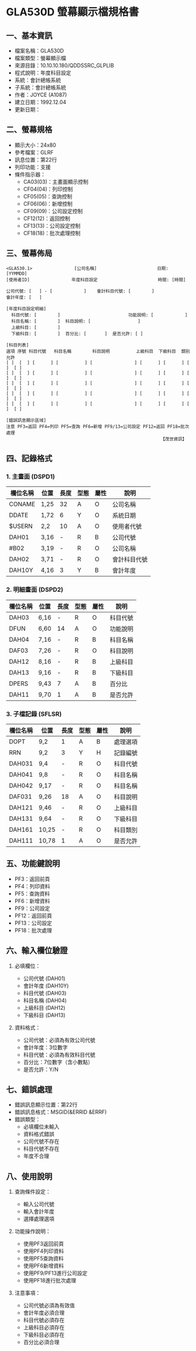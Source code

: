 # GLA530D 螢幕顯示檔規格書

## 一、基本資訊
- 檔案名稱：GLA530D
- 檔案類型：螢幕顯示檔
- 來源目錄：10.10.10.180/QDDSSRC_GLPLIB
- 程式說明：年度科目設定
- 系統：會計總帳系統
- 子系統：會計總帳系統
- 作者：JOYCE (A1087)
- 建立日期：1992.12.04
- 更新日期：

## 二、螢幕規格
- 顯示大小：24x80
- 參考檔案：GLRF
- 訊息位置：第22行
- 列印功能：支援
- 條件指示器：
  - CA03(03)：主畫面顯示控制
  - CF04(04)：列印控制
  - CF05(05)：查詢控制
  - CF06(06)：新增控制
  - CF09(09)：公司設定控制
  - CF12(12)：返回控制
  - CF13(13)：公司設定控制
  - CF18(18)：批次處理控制

## 三、螢幕佈局
```
<GLA530.1>                [公司名稱]                       日期: [YYMMDD]
[使用者ID]                年度科目設定                       時間: [時間]

公司代號: [   ] - [            ]    會計科目代號: [        ]
會計年度: [   ]

[年度科目設定明細]
  科目代號: [        ]                          功能說明: [            ]
  科目名稱: [        ]  科目說明: [                  ]
  上級科目: [        ]
  下級科目: [        ]  百分比: [       ]  是否允許: [ ]

[科目列表]
選項 序號 科目代號   科目名稱        科目說明          上級科目  下級科目  類別  允許
[ ]  [  ] [      ] [          ] [                ] [      ] [      ] [  ]  [ ]
[ ]  [  ] [      ] [          ] [                ] [      ] [      ] [  ]  [ ]
[ ]  [  ] [      ] [          ] [                ] [      ] [      ] [  ]  [ ]
[ ]  [  ] [      ] [          ] [                ] [      ] [      ] [  ]  [ ]
[ ]  [  ] [      ] [          ] [                ] [      ] [      ] [  ]  [ ]

[錯誤訊息顯示區域]
注意 PF3=返回 PF4=列印 PF5=查詢 PF6=新增 PF9/13=公司設定 PF12=返回 PF18=批次處理
                                                           【茂世資訊】
```

## 四、記錄格式

### 1. 主畫面 (DSPD1)
| 欄位名稱 | 位置 | 長度 | 型態 | 屬性 | 說明 |
|---------|------|------|------|------|------|
| CONAME | 1,25 | 32 | A | O | 公司名稱 |
| DDATE | 1,72 | 6 | Y | O | 系統日期 |
| $USERN | 2,2 | 10 | A | O | 使用者代號 |
| DAH01 | 3,16 | - | R | B | 公司代號 |
| #B02 | 3,19 | - | R | O | 公司名稱 |
| DAH02 | 3,71 | - | R | O | 會計科目代號 |
| DAH10Y | 4,16 | 3 | Y | B | 會計年度 |

### 2. 明細畫面 (DSPD2)
| 欄位名稱 | 位置 | 長度 | 型態 | 屬性 | 說明 |
|---------|------|------|------|------|------|
| DAH03 | 6,16 | - | R | O | 科目代號 |
| DFUN | 6,60 | 14 | A | O | 功能說明 |
| DAH04 | 7,16 | - | R | B | 科目名稱 |
| DAF03 | 7,26 | - | R | O | 科目說明 |
| DAH12 | 8,16 | - | R | B | 上級科目 |
| DAH13 | 9,16 | - | R | B | 下級科目 |
| DPERS | 9,43 | 7 | A | B | 百分比 |
| DAH11 | 9,70 | 1 | A | B | 是否允許 |

### 3. 子檔記錄 (SFLSR)
| 欄位名稱 | 位置 | 長度 | 型態 | 屬性 | 說明 |
|---------|------|------|------|------|------|
| DOPT | 9,2 | 1 | A | B | 處理選項 |
| RRN | 9,2 | 3 | Y | H | 記錄編號 |
| DAH031 | 9,4 | - | R | O | 科目代號 |
| DAH041 | 9,8 | - | R | O | 科目名稱 |
| DAH042 | 9,17 | - | R | O | 科目名稱 |
| DAF031 | 9,26 | 18 | A | O | 科目說明 |
| DAH121 | 9,46 | - | R | O | 上級科目 |
| DAH131 | 9,64 | - | R | O | 下級科目 |
| DAH161 | 10,25 | - | R | O | 科目類別 |
| DAH111 | 10,78 | 1 | A | O | 是否允許 |

## 五、功能鍵說明
- PF3：返回前頁
- PF4：列印資料
- PF5：查詢資料
- PF6：新增資料
- PF9：公司設定
- PF12：返回前頁
- PF13：公司設定
- PF18：批次處理

## 六、輸入欄位驗證
1. 必填欄位：
   - 公司代號 (DAH01)
   - 會計年度 (DAH10Y)
   - 科目代號 (DAH03)
   - 科目名稱 (DAH04)
   - 上級科目 (DAH12)
   - 下級科目 (DAH13)

2. 資料格式：
   - 公司代號：必須為有效公司代號
   - 會計年度：3位數字
   - 科目代號：必須為有效科目代號
   - 百分比：7位數字（含小數點）
   - 是否允許：Y/N

## 七、錯誤處理
- 錯誤訊息顯示位置：第22行
- 錯誤訊息格式：MSGID(&ERRID &ERRF)
- 錯誤類型：
  - 必填欄位未輸入
  - 資料格式錯誤
  - 公司代號不存在
  - 科目代號不存在
  - 年度不合理

## 八、使用說明
1. 查詢條件設定：
   - 輸入公司代號
   - 輸入會計年度
   - 選擇處理選項

2. 功能操作說明：
   - 使用PF3返回前頁
   - 使用PF4列印資料
   - 使用PF5查詢資料
   - 使用PF6新增資料
   - 使用PF9/PF13進行公司設定
   - 使用PF18進行批次處理

3. 注意事項：
   - 公司代號必須為有效值
   - 會計年度必須合理
   - 科目代號必須存在
   - 上級科目必須存在
   - 下級科目必須存在
   - 百分比必須合理 